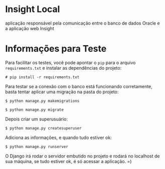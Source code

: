 # Insight Local 
aplicação responsável pela comunicação entre o banco de dados Oracle e a aplicação web Insight
# Informações para Teste

Para facilitar os testes, você pode apontar o `pip` para o arquivo `requirements.txt` e instalar as dependências do projeto:

```
# pip install -r requirements.txt
```

Para testar se a conexão com o banco está funcionando corretamente, basta tentar aplicar uma migração na pasta do projeto:

```
$ python manage.py makemigrations
```

```
$ python manage.py migrate
```

Depois criar um superusuário:

```
$ python manage.py createsuperuser 
```

Adiciona as informações, e quando tudo estiver ok:

```
$ python manage.py runserver
```

O Django irá rodar o servidor embutido no projeto e rodará no localhost de sua máquina, se tudo estiver ok, é só acessar a aplicação. =)
